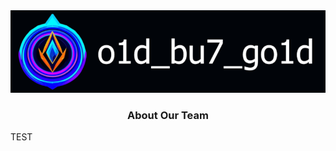<img style="" src="screenshots/1.png" />

<h3 style="text-align: center;">About Our Team</h3>

<p style="text-align: justify;">TEST</p>
